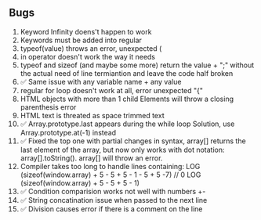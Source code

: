 ## Bugs
1. Keyword Infinity doens't happen to work
2. Keywords must be added into regular
3. typeof(value) throws an error, unexpected (
4. in operator doesn't work the way it needs
5. typeof and sizeof (and maybe some more) return the value + ";"
    without the actual need of line termiantion and leave the code
    half broken
6. ✅ Same issue with any variable name + any value
7. regular for loop doesn't work at all, error unexpected "{"
8. HTML objects with more than 1 child Elements will throw a
    closing parenthesis error
9. HTML text is threated as space trimmed text
10. ✅ Array.prototype.last appears during the while loop
    Solution, use Array.prototype.at(-1) instead
11. ✅ Fixed the top one with partial changes in syntax, array[] returns the last element of the array, but now only works with dot notation: array[].toString(). array[] will throw an error.
12. Compiler takes too long to handle lines containing:
    LOG (sizeof(window.array) + 5 - 5 + 5 - 1 - 5 + 5 -7) // 0
    LOG (sizeof(window.array) + 5 - 5 + 5 - 1)
13. ✅ Condition comparision works not well with numbers +-
14. ✅ String concatination issue when passed to the next line
15. ✅ Division causes error if there is a comment on the line